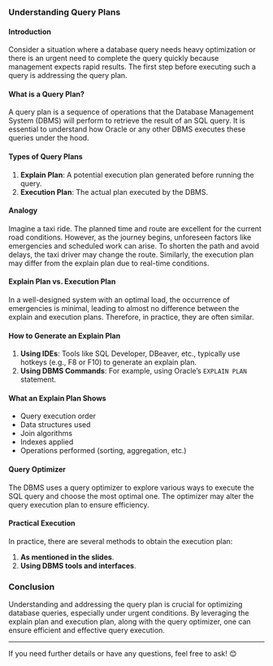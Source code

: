 ### Understanding Query Plans

#### Introduction
Consider a situation where a database query needs heavy optimization or there is an urgent need to complete the query quickly because management expects rapid results. The first step before executing such a query is addressing the query plan.

#### What is a Query Plan?
A query plan is a sequence of operations that the Database Management System (DBMS) will perform to retrieve the result of an SQL query. It is essential to understand how Oracle or any other DBMS executes these queries under the hood.

#### Types of Query Plans
1. **Explain Plan**: A potential execution plan generated before running the query.
2. **Execution Plan**: The actual plan executed by the DBMS.

#### Analogy
Imagine a taxi ride. The planned time and route are excellent for the current road conditions. However, as the journey begins, unforeseen factors like emergencies and scheduled work can arise. To shorten the path and avoid delays, the taxi driver may change the route. Similarly, the execution plan may differ from the explain plan due to real-time conditions.

#### Explain Plan vs. Execution Plan
In a well-designed system with an optimal load, the occurrence of emergencies is minimal, leading to almost no difference between the explain and execution plans. Therefore, in practice, they are often similar.

#### How to Generate an Explain Plan
1. **Using IDEs**: Tools like SQL Developer, DBeaver, etc., typically use hotkeys (e.g., F8 or F10) to generate an explain plan.
2. **Using DBMS Commands**: For example, using Oracle’s `EXPLAIN PLAN` statement.

#### What an Explain Plan Shows
- Query execution order
- Data structures used
- Join algorithms
- Indexes applied
- Operations performed (sorting, aggregation, etc.)

#### Query Optimizer
The DBMS uses a query optimizer to explore various ways to execute the SQL query and choose the most optimal one. The optimizer may alter the query execution plan to ensure efficiency.

#### Practical Execution
In practice, there are several methods to obtain the execution plan:
1. **As mentioned in the slides**.
2. **Using DBMS tools and interfaces**.

### Conclusion
Understanding and addressing the query plan is crucial for optimizing database queries, especially under urgent conditions. By leveraging the explain plan and execution plan, along with the query optimizer, one can ensure efficient and effective query execution.

---

If you need further details or have any questions, feel free to ask! 😊